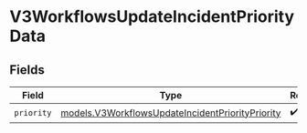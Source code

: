 # V3WorkflowsUpdateIncidentPriorityData


## Fields

| Field                                                                                                      | Type                                                                                                       | Required                                                                                                   | Description                                                                                                |
| ---------------------------------------------------------------------------------------------------------- | ---------------------------------------------------------------------------------------------------------- | ---------------------------------------------------------------------------------------------------------- | ---------------------------------------------------------------------------------------------------------- |
| `priority`                                                                                                 | [models.V3WorkflowsUpdateIncidentPriorityPriority](../models/v3workflowsupdateincidentprioritypriority.md) | :heavy_check_mark:                                                                                         | N/A                                                                                                        |